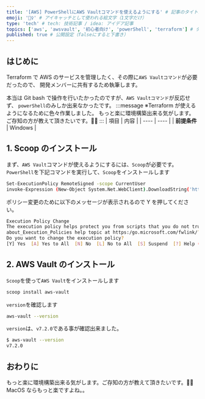 ```yaml
---
title: '[AWS] PowerShellにAWS Vaultコマンドを使えるようにする' # 記事のタイトル
emoji: '🧚‍♀️' # アイキャッチとして使われる絵文字（1文字だけ）
type: 'tech' # tech: 技術記事 / idea: アイデア記事
topics: ['aws', 'awsvault', '初心者向け', 'powerShell', 'terraform'] # タグ。["markdown", "rust", "aws"]のように指定する
published: true # 公開設定（falseにすると下書き）
---
```


## はじめに

Terraform で AWS のサービスを管理したく、その際に`AWS Vaultコマンド`が必要だったので、
開発メンバーに共有するため執筆します。

本当は Git bash で操作を行いたかったのですが、`AWS Vaultコマンド`が反応せず、
`powerShell`のみしか出来なかったです。
:::message
※Terraform が使えるようになるために色々作業しました。
もっと楽に環境構築出来る気がします。ご存知の方が教えて頂きたいです。🙇‍♀️
:::
| 項目 | 内容 |
| ---- | ---- |
| **前提条件** | Windows |

## 1. Scoop のインストール

まず、`AWS Vault`コマンドが使えるようにするには、`Scoop`が必要です。
`PowerShell`を下記コマンドを実行して、`Scoop`をインストールします

```bash
Set-ExecutionPolicy RemoteSigned -scope CurrentUser
invoke-Expression (New-Object System.Net.WebClient).DownloadString('https://get.scoop.sh')
```

ポリシー変更のために以下のメッセージが表示されるので Y を押してください。

```bash
Execution Policy Change
The execution policy helps protect you from scripts that you do not trust. Changing the execution policy might expose you to the security risks described in the
about_Execution_Policies help topic at https:/go.microsoft.com/fwlink/?LinkID=135170.
Do you want to change the execution policy?
[Y] Yes  [A] Yes to All  [N] No  [L] No to All  [S] Suspend  [?] Help (default is "N"): Y
```

## 2. AWS Vault のインストール

`Scoop`を使って`AWS Vault`をインストールします

```bash
scoop install aws-vault
```

`version`を確認します

```bash
aws-vault --version
```

`version`は、`v7.2.0`である事が確認出来ました。

```bash
$ aws-vault --version
v7.2.0
```

## おわりに

もっと楽に環境構築出来る気がします。ご存知の方が教えて頂きたいです。🙇‍♀️
MacOS ならもっと楽ですよね。。
